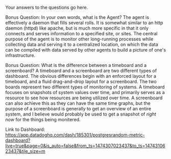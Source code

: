Your answers to the questions go here.

Bonus Question: In your own words, what is the Agent?
   The agent is effectively a daemon that fills several
   rolls. It is somewhat similar to an http daemon (httpd) 
   like apache, but is much more specific in that it only
   connects and serves information to a specified site, or
   sites. The central purpose of the agent
   is to monitor other long-running processes while collecting
   data and serving it to a centralized location, on which
   the data can be compiled with data served by other agents
   to build a picture of one's infrastructure. 
   
Bonus Question: What is the difference between a timeboard and a screenboard?
   A timeboard and a screenboard are two different types of dashboard. The 
   obvious differences begin with an enforced layout for a timeboard, and a
   fluid drag-and-drop layout for a screenboard. The two boards represent two
   different types of monitoring of systems. A timeboard focuses on snapshots
   of system values over time, and primarily serves as a resource to see how
   resources are being utilized over time. A screenboard can also achieve this
   as they can have the same time graphs, but the purpose of a screenboard
   is generally to get an overview of an entire system, and I believe would
   probably be used to get a snapshot of *right now* for the things being 
   monitered. 

Link to Dashboard: https://app.datadoghq.com/dash/185301/postgresrandom-metric-dashboard?live=true&page=0&is_auto=false&from_ts=1474307023437&to_ts=1474310623437&tile_size=m



